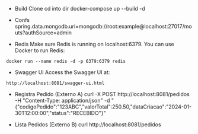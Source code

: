- Build
Clone
cd into dir
docker-compose up --build -d

- Confs
spring.data.mongodb.uri=mongodb://root:example@localhost:27017/mouts?authSource=admin

- Redis
Make sure Redis is running on localhost:6379. You can use Docker to run Redis:
```
docker run --name redis -d -p 6379:6379 redis
```

- Swagger UI
Access the Swagger UI at:
```
http://localhost:8081/swagger-ui.html
```

- Registra Pedido (Externo A)
curl -X POST http://localhost:8081/pedidos -H "Content-Type: application/json" -d "{\"codigoPedido\":\"123ABC\",\"valorTotal\":250.50,\"dataCriacao\":\"2024-01-30T12:00:00\",\"status\":\"RECEBIDO\"}"

- Lista Pedidos (Externo B)
curl http://localhost:8081/pedidos


